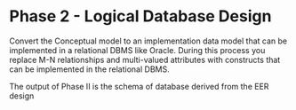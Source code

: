 # Phase 2 - Logical Database Design

Convert the Conceptual model to an implementation data model that can
be implemented in a relational DBMS like Oracle. During this process you replace M-N relationships and multi-valued attributes with constructs that can be implemented in the relational DBMS.

The output of Phase II is the schema of database derived from the EER design